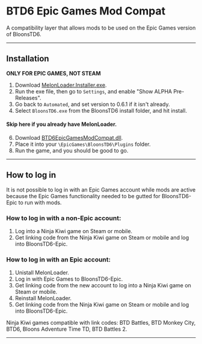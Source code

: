 # BTD6 Epic Games Mod Compat
A compatibility layer that allows mods to be used on the Epic Games version of BloonsTD6.

---

## Installation
**ONLY FOR EPIC GAMES, NOT STEAM**
1. Download [MelonLoader.Installer.exe](https://github.com/LavaGang/MelonLoader/releases/v0.6.0).
2. Run the exe file, then go to `Settings`, and enable "Show ALPHA Pre-Releases".
3. Go back to `Automated`, and set version to 0.6.1 if it isn't already.
4. Select `BloonsTD6.exe` from the BloonsTD6 install folder, and hit install.
#### Skip here if you already have MelonLoader.
6. Download [BTD6EpicGamesModCompat.dll](https://github.com/GrahamKracker/BTD6EpicGamesModCompat/releases/latest).
7. Place it into  your `\EpicGames\BloonsTD6\Plugins` folder.
8. Run the game, and you should be good to go.

---

## How to log in
It is not possible to log in with an Epic Games account while mods are active because the Epic Games functionality needed to be gutted for BloonsTD6-Epic to run with mods.
  
### How to log in with a non-Epic account:
1. Log into a Ninja Kiwi game on Steam or mobile.
2. Get linking code from the Ninja Kiwi game on Steam or mobile and log into BloonsTD6-Epic.

### How to log in with an Epic account:
1. Unistall MelonLoader.
2. Log in with Epic Games to BloonsTD6-Epic.
3. Get linking code from the new account to log into a Ninja Kiwi game on Steam or mobile.
4. Reinstall MelonLoader.
5. Get linking code from the Ninja Kiwi game on Steam or mobile and log into BloonsTD6-Epic.

Ninja Kiwi games compatible with link codes: BTD Battles, BTD Monkey City, BTD6, Bloons Adventure Time TD, BTD Battles 2.
 
---
